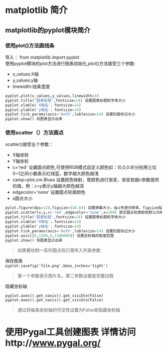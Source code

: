 # matplotlib 简介
## matplotlib的pyplot模块简介
### 使用plot()方法画线条
   导入： from matplotlib import pyplot  
   使用pyplot模块的plot方法进行图表初始化,plot()方法接受三个参数:  
   
   * x_values:X轴
   * y_values:y轴
   * linewidth:线条宽度

```python  
pyplot.plot(x_values,y_values,linewidth=5)
pyplot.title('图表标题',fontsize=14) 设置图表标题和字体大小
pyplot.xlable('X轴名'，fontsize=14)
pyplot.ylable('y轴名'，fontsize=14)
pyplot.tick_params(axis='both',lablesize=14) 设置刻度标记大小
pyplot.show() 将图表显示出来
```  
### 使用scatter（）方法画点  
scatter()接受五个参数：  
* X轴坐标  
* Y轴坐标  
* c='red' 设置圆点颜色,可使用RGB模式自定义颜色如：(0,0,0.8)分别用三位0~1之间小数表示红绿蓝，数字越大颜色越浅  
* camp=plot.cm.Blues 设置颜色映射，使颜色进行渐变，渐变依据c参数提供的值，例：c=y表示y轴越大颜色越深
* edgecolor='none' 设置圆点轮廓颜色
* s圆点大小  

```python  
pylot.figure(dpi=128,figsize=(10.6)) 设置屏幕大小，dpi传递分辨率，figsize指出绘图窗口尺寸，单位英寸
pyplot.scatter(x,y,c='red',edgecolor='none',s=200) 其实圆点轮廓颜色默认为None
pyplot.title('图表标题',fontsize=14) 设置图表标题和字体大小
pyplot.xlable('X轴名'，fontsize=14)
pyplot.ylable('y轴名'，fontsize=14)
pyplot.tick_params(axis='both',lablesize=14) 设置刻度标记大小
pyplot.axis([0,1100,0,1100000]) 设置坐标轴的取值范围
pyplot.show() 将图表显示出来  
``` 
> 如果要绘制一系列圆点则只需传入列表参数  

保存图表  
`pyplot.savefig('file.png',bbox_inches='tight')`  
> 第一个参数表示图片名，第二参数设置是否要边框  

隐藏坐标轴  
```
pyplot.axes().get_xaxis().get_visible(False)  
pyplot.axes().get_xaxis().get_visible(False)  
```
> 通过将每条坐标轴的可见性设置为False来隐藏坐标轴  

# 使用Pygal工具创建图表 详情访问http://www.pygal.org/  

